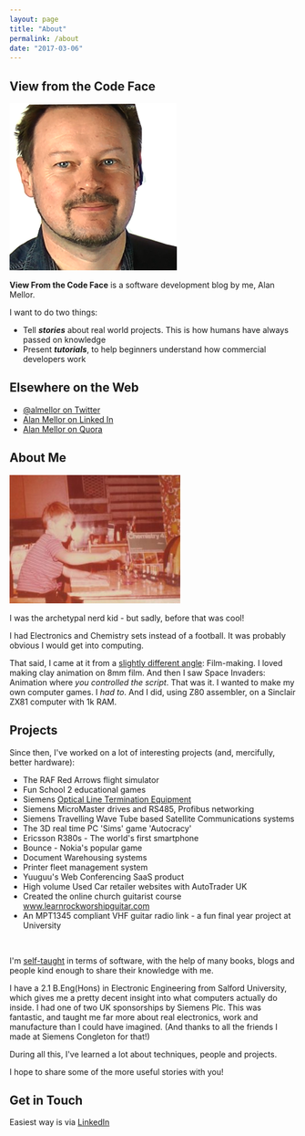 ```yaml
---
layout: page
title: "About"
permalink: /about
date: "2017-03-06"
---
```


## View from the Code Face

![Headshot of Alan Mellor, software developer since the 1980s](images/alan_mellor_viewfromthecodeface_blog.png)

**View From the Code Face** is a software development blog by me, Alan Mellor.

I want to do two things:

- Tell **_stories_** about real world projects. This is how humans have always passed on knowledge
- Present **_tutorials_**, to help beginners understand how commercial developers work

## Elsewhere on the Web

- [@almellor on Twitter](http://www.twitter.com/almellor)
- [Alan Mellor on Linked In](https://www.linkedin.com/in/alan-mellor-15177927/)
- [Alan Mellor on Quora](https://www.quora.com/profile/Alan-Mellor)

## About Me

![A young Alan Mellor with a Thomas Salter Chemistry Set 4!](images/alan_mellor_thomas_salter_chemistry_set_4-300x225.jpg)

I was the archetypal nerd kid - but sadly, before that was cool!

I had Electronics and Chemistry sets instead of a football. It was probably obvious I would get into computing.

That said, I came at it from a [slightly different angle](https://www.viewfromthecodeface.com/piece-code-really-got-started/): Film-making. I loved making clay animation on 8mm film. And then I saw Space Invaders: Animation where _you controlled the script_. That was it. I wanted to make my own computer games. I _had to_. And I did, using Z80 assembler, on a Sinclair ZX81 computer with 1k RAM.

## Projects

Since then, I've worked on a lot of interesting projects (and, mercifully, better hardware):

- The RAF Red Arrows flight simulator
- Fun School 2 educational games
- Siemens [Optical Line Termination Equipment](https://www.viewfromthecodeface.com/combining-disciplines-solve-hard-problems/)
- Siemens MicroMaster drives and RS485, Profibus networking
- Siemens Travelling Wave Tube based Satellite Communications systems
- The 3D real time PC 'Sims' game 'Autocracy'
- Ericsson R380s - The world's first smartphone
- Bounce - Nokia's popular game
- Document Warehousing systems
- Printer fleet management system
- Yuuguu's Web Conferencing SaaS product
- High volume Used Car retailer websites with AutoTrader UK
- Created the online church guitarist course www.learnrockworshipguitar.com
- An MPT1345 compliant VHF guitar radio link - a fun final year project at University

 

I'm [self-taught](https://www.viewfromthecodeface.com/learn-basics-programming-language-quickly/) in terms of software, with the help of many books, blogs and people kind enough to share their knowledge with me.

I have a 2.1 B.Eng(Hons) in Electronic Engineering from Salford University, which gives me a pretty decent insight into what computers actually do inside. I had one of two UK sponsorships by Siemens Plc. This was fantastic, and taught me far more about real electronics, work and manufacture than I could have imagined. (And thanks to all the friends I made at Siemens Congleton for that!)

During all this, I've learned a lot about techniques, people and projects.

I hope to share some of the more useful stories with you!

## Get in Touch

Easiest way is via [LinkedIn](www.linkedin.com/alan-mellor)
